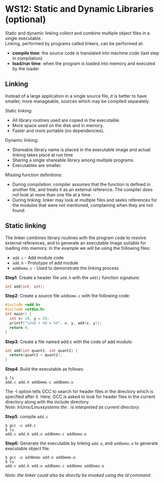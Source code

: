 # WS12: Static and Dynamic Libraries (optional)
Static and dynamic linking collect and combine multiple object files in a single executable.  
Linking, performed by programs called linkers, can be performed at:
* **compile time**: the source code is translated into machine code (last step in compilation)
* **load/run time**: when the program is loaded into memory and executed by the loader

## Linking
Instead of a large application in a single source file, it is better to have smaller, more manageable, sources which may be compiled separately.

Static linking:
* All library routines used are copied in the executable.
* More space used on the disk and in memory.
* Faster and more portable (no dependencies).

Dynamic linking:
* Shareable library name is placed in the executable image and actual linking takes place at run time
* Sharing a single shareable library among multiple programs.
* Executables are smaller.

Missing function definitions:
* During compilation: compiler assumes that the function is defined in another file, and treats it as an external reference. The compiler does not look at more than one file at a time.
* During linking: linker may look at multiple files and seeks references for the modules that were not mentioned, complaining when they are not found.

## Static linking
The linker combines library routines with the program code to resolve external references, and to generate an executable image suitable for loading into memory. In the example we will be using the following files: 
* ```add.c``` - Add module code 
* ```add.h``` - Prototype of add module 
* ```addDemo.c``` - Used to demonstrate the linking process

**Step1**: Create a header file ```add.h``` with the ```add()``` function signature:
```c
int add(int, int);
```
**Step2**: Create a source file ```addDemo.c``` with the following code: 
```c
#include <add.h> 
#include <stdio.h> 
int main() { 
  int x= 10, y = 20;
  printf("\n%d + %d = %d", x, y, add(x, y));
  return 0;
}
```
**Step3**: Create a file named add.c with the code of add module: 
```c
int add(int quant1, int quant2) {
  return(quant1 + quant2);
}
```
**Step4**: Build the executable as follows: 
```$ gcc -I . -c addDemo.c 
$ ls 
add.c add.h addDemo.c addDemo.o 
```
The -I option tells GCC to search for header files in the directory which is specified after it. Here, GCC is asked to look for header files in the current directory along with the include directory.  
*Note: InUnix/Linuxsystems the . is interpreted as current directory.*

**Step5**: compile ```add.c``` 
```
$ gcc -c add.c 
$ ls 
add.c add.h add.o addDemo.c addDemo.o 
```
**Step6**: Generate the executable by linking ```add.o```, and ```addDemo.o``` to generate executable object file: 
```
$ gcc -o addDemo add.o addDemo.o 
$ ls 
add.c add.h add.o addDemo.c addDemo addDemo.o 
```
*Note: the linker could also be directly be invoked using the ld command*

